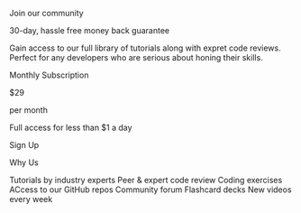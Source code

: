 <style>
</style>

<p>Join our community</p>

<p>30-day, hassle free money back guarantee</p>
<p> Gain access to our full library of tutorials along with expret code reviews.
Perfect for any developers who are serious about honing their skills.</p>


<p>Monthly Subscription</p>
<p>$29</p>
<p>per month</p>
<p>Full access for less than $1 a day</p>

<p>Sign Up</p>

<p>Why Us</p>
<p>Tutorials by industry experts
Peer & expert code review
Coding exercises
ACcess to our GitHub repos
Community forum
Flashcard decks
New videos every week</p>
